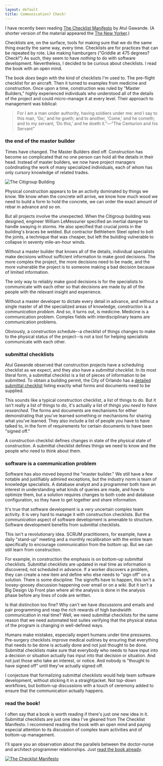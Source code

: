 ```yaml
---
layout: default
title: Communication? Check!
---
```


I have recently been reading [The Checklist Manifesto][amazonlink] by Atul Gawande. (A shorter version of the material appeared the [The New Yorker](http://www.newyorker.com/reporting/2007/12/10/071210fa_fact_gawande).)

Checklists are, on the surface, tools for making sure that we do the same thing exactly the same way, every time. Checklists are for practices that can be repeated by rote. Like making hamburgers ("Griddle at 475 degrees? Check!") As such, they seem to have *nothing* to do with software development. Nevertheless, I decided to be curious about checklists. I read the book with an open mind.

The book *does* begin with the kind of checklists I'm used to. The pre-flight checklist for an aircraft. Then it turned to examples from medicine and construction. Once upon a time, construction was ruled by "Master Builders," highly experienced individuals who understood all of the details of the project and could micro-manage it at every level. Their approach to management was biblical:

> For I am a man under authority, having soldiers under me: and I say to this man, ‘Go,’ and he goeth; and to another, ‘Come,’ and he cometh; and to my servant, ‘Do this,’ and he doeth it.”—"The Centurion and his Servant"

### the end of the master builder

Times have changed. The Master Builders died off. Construction has become so complicated that no one person can hold all the details in their head. Instead of master builders, we now have project managers coördinating the work of many specialized individuals, each of whom has only cursory knowledge of related trades.

![The Citigroup Building](http://braythwayt.com/assets/images/Architectural-Design-of-Citicorp-Building_5.jpg)

Physical construction appears to be an activity dominated by things we know. We know when the concrete will arrive, we know how much wood we need to build a form to hold the concrete, we can order the exact amount of rebar in advance and so on.

But all projects involve the unexpected. When the Citigroup building was designed, engineer William LeMessurier specified an inertial damper to handle swaying in storms. He also specified that crucial joints in the building's braces be welded. But contractor Bethlehem Steel opted to bolt the joints, a technique that was cheaper, but left the building vulnerable to collapse in seventy mile-an-hour winds.

Without a master builder that knows all of the details, individual specialists make decisions without sufficient information to make good decisions. The more complex the project, the more decisions need to be made, and the more vulnerable the project is to someone making a bad decision because of limited information.

The only way to reliably make good decisions is for the specialists to communicate with each other so that decisions are made by all of the people with the relevant insight and experience.

Without a master developer to dictate every detail in advance, and without a single master of all the specialized areas of knowledge, construction is a *communication problem*. And so, it turns out, is medicine. Medicine is a communication problem. Complex fields with interdisciplinary teams are communication problems.

Obviously, a construction schedule--a checklist of things changes to make to the physical status of the project--is not a tool for helping specialists communicate with each other.

### submittal checklists

Atul Gawande observed that construction projects have a scheduling checklist as we expect, and they also have a *submittal checklist*. In its most literal form, a submittal checklist is a list of pieces of information to be submitted. To obtain a building permit, the City of Orlando has a [detailed submittal checklist](http://www.cityoforlando.net/permits/pdfs/BLD%20Commercial%20Plans%20Submittal%20Checklist.pdf) listing exactly what forms and documents need to be supplied.

This sounds like a typical construction checklist, a list of things to do. But it isn't really a list of things to *do*, it's actually a list of *things you need to have researched*. The forms and documents are mechanisms for either demonstrating that you've learned something or mechanisms for sharing what you've learned. They also include a list of people you have to have talked to, in the form of requirements for certain documents to have been "signed off."

A construction checklist defines changes in state of the physical state of construction. A submittal checklist defines things we need to know and the people who need to think about them.

### software is a communication problem

Software has also moved beyond the "master builder." We still have a few notable and justifiably admired exceptions, but the industry norm is team of knowledge specialists. A database analyst and a programmer both have an interest in understanding what kinds of queries are made, and how to optimize them, but a solution requires changes to both code and database configuration, so they have to get together and share information.

It's true that software development is a very uncertain complex team activity. It is very hard to manage it with construction checklists. But the *communication* aspect of software development is amenable to structure. Software development benefits from submittal checklists.

This isn't a revolutionary idea. SCRUM practitioners, for example, have a daily "stand-up" meeting and a monthly recalibration with the entire team specifically to encourage communication from the bottom up. But we can still learn from construction.

For example, in construction the emphasis is on bottom-up submittal checklists. Submittal checklists are updated in real time as information is discovered, not scheduled in advance. If a worker discovers a problem, they can create a new item and define who else needs to "sign off" on a solution. There is some discipline: The signoffs have to happen, this isn't a loosey-goosey discussion happening over email or on a wiki. But it isn't a Big Design Up Front plan where all the analysis is done in the analysis phase before any lines of code are written.

Is that distinction too fine? Why can't we have discussions and emails and pair programming and reap the rich rewards of high bandwidth communication in real time? Well, we need submittal checklists for the same reason that we need automated test suites verifying that the physical status of the program is changing in well-defined ways.

Humans make mistakes, especially expert humans under time pressures. Pre-surgery checklists improve medical outlines by ensuring that everything that needs to be done is actually done and not just thought to be done. Submittal checklists make sure that everybody who needs to have input into a decision or situation actually has input into that decision or situation. And not just those who take an interest, or notice. And nobody is "thought to have signed off" until they've actually signed off.

I conjecture that formalizing submittal checklists would help team software development, without sticking it in a straightjacket. Not top-down workflows, but bottom-up discussions with a touch of ceremony added to ensure that the communication actually happens.

### read the book!

I often say that a book is worth reading if there's just one new idea in it. Submittal checklists are just one idea I've gleaned from The Checklist Manifesto. I recommend reading the book with an open mind and paying especial attention to its discussion of complex team activities and of bottom-up management.

I'll spare you an observation about the parallels between the doctor-nurse and architect-programmer relationships. Just [read the book already][amazonlink].

[![The Checklist Manifesto](http://braythwayt.com/assets/images/TheChecklistManifesto.png)][amazonlink]

[amazonlink]: http://www.amazon.com/gp/product/0312430000/ref=as_li_ss_tl?ie=UTF8&camp=1789&creative=390957&creativeASIN=0312430000&linkCode=as2&tag=raganwald001-20